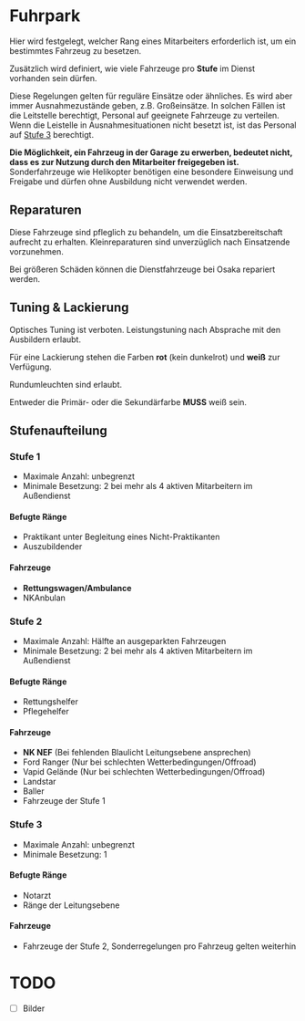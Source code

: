 # Fuhrpark
Hier wird festgelegt, welcher Rang eines Mitarbeiters erforderlich ist, um ein bestimmtes Fahrzeug zu besetzen.

Zusätzlich wird definiert, wie viele Fahrzeuge pro **Stufe** im Dienst vorhanden sein dürfen.

Diese Regelungen gelten für reguläre Einsätze oder ähnliches. Es wird aber immer Ausnahmezustände geben, z.B. Großeinsätze.
In solchen Fällen ist die Leitstelle berechtigt, Personal auf geeignete Fahrzeuge zu verteilen.
Wenn die Leistelle in Ausnahmesituationen nicht besetzt ist, ist das Personal auf [Stufe 3](#stufe-3) berechtigt.

**Die Möglichkeit, ein Fahrzeug in der Garage zu erwerben, bedeutet nicht, dass es zur Nutzung durch den Mitarbeiter freigegeben ist.**
Sonderfahrzeuge wie Helikopter benötigen eine besondere Einweisung und Freigabe und dürfen ohne Ausbildung nicht verwendet werden.

## Reparaturen

Diese Fahrzeuge sind pfleglich zu behandeln, um die Einsatzbereitschaft aufrecht zu erhalten.
Kleinreparaturen sind unverzüglich nach Einsatzende vorzunehmen.

Bei größeren Schäden können die Dienstfahrzeuge bei Osaka repariert werden.

## Tuning & Lackierung

Optisches Tuning ist verboten. Leistungstuning nach Absprache mit den Ausbildern erlaubt.

Für eine Lackierung stehen die Farben **rot** (kein dunkelrot) und **weiß** zur Verfügung. 

Rundumleuchten sind erlaubt.

Entweder die Primär- oder die Sekundärfarbe **MUSS** weiß sein.

## Stufenaufteilung

### Stufe 1
- Maximale Anzahl: unbegrenzt
- Minimale Besetzung: 2 bei mehr als 4 aktiven Mitarbeitern im Außendienst

#### Befugte Ränge
- Praktikant unter Begleitung eines Nicht-Praktikanten
- Auszubildender

#### Fahrzeuge
- **Rettungswagen/Ambulance**
- NKAnbulan

### Stufe 2
- Maximale Anzahl: Hälfte an ausgeparkten Fahrzeugen
- Minimale Besetzung: 2 bei mehr als 4 aktiven Mitarbeitern im Außendienst

#### Befugte Ränge
- Rettungshelfer
- Pflegehelfer

#### Fahrzeuge
- **NK NEF** (Bei fehlenden Blaulicht Leitungsebene ansprechen)
- Ford Ranger (Nur bei schlechten Wetterbedingungen/Offroad)
- Vapid Gelände (Nur bei schlechten Wetterbedingungen/Offroad)
- Landstar
- Baller
- Fahrzeuge der Stufe 1

### Stufe 3
- Maximale Anzahl: unbegrenzt
- Minimale Besetzung: 1

#### Befugte Ränge
- Notarzt
- Ränge der Leitungsebene

#### Fahrzeuge
- Fahrzeuge der Stufe 2, Sonderregelungen pro Fahrzeug gelten weiterhin




# TODO

- [ ] Bilder
